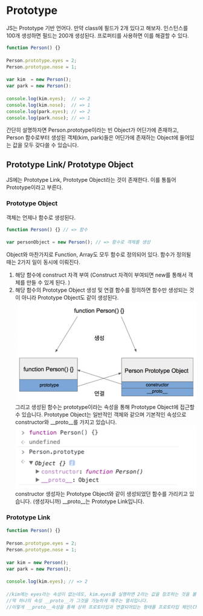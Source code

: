 # Prototype

JS는 Prototype 기반 언어다. 만약 class에 필드가 2개 있다고 해보자. 인스턴스를 100개 생성하면 필드는 200개 생성된다.
프로퍼티를 사용하면 이를 해결할 수 있다. 
```javascript
function Person() {}

Person.prototype.eyes = 2;
Person.prototype.nose = 1;

var kim  = new Person();
var park = new Person():

console.log(kim.eyes);  // => 2
console.log(kim.nose);  // => 1
console.log(park.eyes); // => 2
console.log(park.nose); // => 1
```
간단히 설명하자면 Person.prototype이라는 빈 Object가 어딘가에 존재하고, 
Person 함수로부터 생성된 객체(kim, park)들은 어딘가에 존재하는 Object에 들어있는 값을 모두 갖다쓸 수 있습니다.


## Prototype Link/ Prototype Object
JS에는 Prototype Link, Prototype Object라는 것이 존재한다. 이를 통틀어 Prototype이라고 부른다. 
### Prototype Object
객체는 언제나 함수로 생성된다.
```javascript
function Person() {} // => 함수

var personObject = new Person(); // => 함수로 객체를 생성
```
Object와 마찬가지로 Function, Array도 모두 함수로 정의되어 있다. 
함수가 정의될 때는 2가지 일이 동시에 이뤄진다.

1. 해당 함수에 construct 자격 부여 (Construct 자격이 부여되면 new를 통해서 객체를 만들 수 있게 된다. )
2. 해당 함수의 Prototype Object 생성 및 연결 
함수를 정의하면 함수만 생성되는 것이 아니라 Prototype Object도 같이 생성된다.
![](img/prototype.png)
그리고 생성된 함수는 prototype이라는 속성을 통해 Prototype Object에 접근할 수 있습니다.
Prototype Object는 일반적인 객체와 같으며 기본적인 속성으로 constructor와 __proto__를 가지고 있습니다.
![](img/protoLink.png)
constructor 생성자는 Prototype Object와 같이 생성되었던 함수를 가리키고 있습니다. (생성자니까)
__proto__는 Prototype Link입니다.

### Prototype Link
```javascript
function Person() {}

Person.prototype.eyes = 2;
Person.prototype.nose = 1;

var kim = new Person();
var park = new Person();

console.log(kim.eyes); // => 2

//kim에는 eyes라는 속성이 없는데도, kim.eyes를 실행하면 2라는 값을 참조하는 것을 볼 수 있습니다.
//딱 하나의 속성 __proto__가 그것을 가능하게 해주는 열쇠입니다.
//이렇게 __proto__속성을 통해 상위 프로토타입과 연결되어있는 형태를 프로토타입 체인(Chain)이라고 합니다.
```